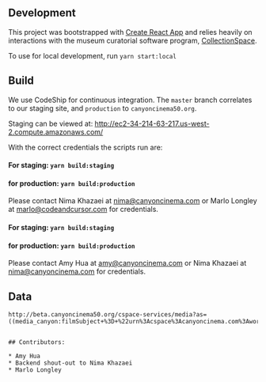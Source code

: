 ## Development

This project was bootstrapped with [Create React App](https://github.com/facebookincubator/create-react-app) and relies heavily on interactions with the museum curatorial software program, [CollectionSpace](https://wiki.collectionspace.org/).

To use for local development, run `yarn start:local`

## Build

We use CodeShip for continuous integration. The `master` branch correlates to our staging site, and `production` to `canyoncinema50.org`.

Staging can be viewed at: http://ec2-34-214-63-217.us-west-2.compute.amazonaws.com/

With the correct credentials the scripts run are:

#### For staging: `yarn build:staging`
#### for production: `yarn build:production`

Please contact Nima Khazaei at [nima@canyoncinema.com](mailto:nima@canyoncinema.com) or Marlo Longley at [marlo@codeandcursor.com](mailto:marlo@codeandcursor.com) for credentials.

#### For staging: `yarn build:staging`
#### for production: `yarn build:production`

Please contact Amy Hua at [amy@canyoncinema.com](mailto:amy@canyoncinema.com) or Nima Khazaei at [nima@canyoncinema.com](mailto:nima@canyoncinema.com) for credentials.

## Data

```
http://beta.canyoncinema50.org/cspace-services/media?as=((media_canyon:filmSubject+%3D+%22urn%3Acspace%3Acanyoncinema.com%3Aworkauthorities%3Aname(work)%3Aitem%3Aname(17ReasonsWhy1533599384370)%2717%20Reasons%20Why%27%22+AND+media_common:typeList%2F*+%3D+%22film_still%22))&pgSz=3&wf_deleted=false


## Contributors:

* Amy Hua
* Backend shout-out to Nima Khazaei
* Marlo Longley
